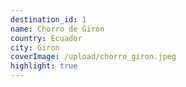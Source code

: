 ```yaml
---
destination_id: 1
name: Chorro de Giron
country: Ecuador
city: Giron
coverImage: /upload/chorro_giron.jpeg
highlight: true
---
```


